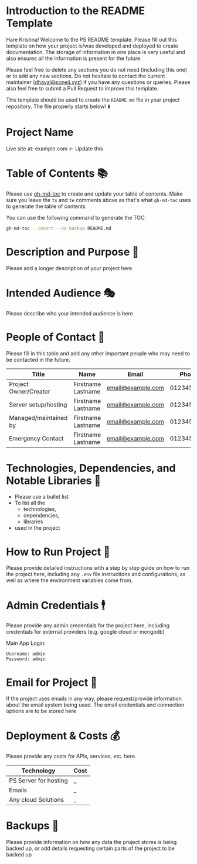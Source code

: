 # Introduction to the README Template

Hare Krishna! Welcome to the PS README template. Please fill out this template on how your project is/was developed and deployed to create documentation. The storage of information in one place is very useful and also ensures all the information is present for the future.

Please feel free to delete any sections you do not need (including this one) or to add any new sections. Do not hesitate to contact the current maintainer (<dhaval@soneji.xyz>) if you have any questions or queries. Please also feel free to submit a Pull Request to improve this template.

This template should be used to create the `README.md` file in your project repository. The file properly starts below! ⬇️

# Project Name

Live site at: example.com <- Update this

# Table of Contents 📚

<!--ts-->

<!--te-->

Please use [gh-md-toc](https://github.com/ekalinin/github-markdown-toc) to create and update your table of contents. Make sure you leave the `ts` and `te` comments above as that's what `gh-md-toc` uses to generate the table of contents

You can use the following command to generate the TOC:

```bash
gh-md-toc --insert --no-backup README.md
```

# Description and Purpose 📝

Please add a longer description of your project here.

# Intended Audience 🎭

Please describe who your intended audience is here

# People of Contact 👤

Please fill in this table and add any other important people who may need to be contacted in the future.

| Title                 | Name               | Email             | Phone      |
| --------------------- | ------------------ | ----------------- | ---------- |
| Project Owner/Creator | Firstname Lastname | email@example.com | 0123456789 |
| Server setup/hosting  | Firstname Lastname | email@example.com | 0123456789 |
| Managed/maintained by | Firstname Lastname | email@example.com | 0123456789 |
| Emergency Contact     | Firstname Lastname | email@example.com | 0123456789 |

# Technologies, Dependencies, and Notable Libraries 👾

- Please use a bullet list
- To list all the
  - technologies,
  - dependencies,
  - libraries
- used in the project

# How to Run Project 🏃

Please provide detailed instructions with a step by step guide on how to run the project here, including any `.env` file instructions and configurations, as well as where the environment variables come from.

# Admin Credentials 🕴

Please provide any admin credentials for the project here, including credentials for external providers (e.g. google cloud or mongodb)

Main App Login:

```
Username: admin
Password: admin
```

# Email for Project 📧

If the project uses emails in any way, please request/provide information about the email system being used. The email credentials and connection options are to be stored here

# Deployment & Costs 💰

Please provide any costs for APIs, services, etc. here.

| Technology            | Cost |
| --------------------- | ---- |
| PS Server for hosting | \_   |
| Emails                | \_   |
| Any cloud Solutions   | \_   |

# Backups 🧯

Please provide information on how any data the project stores is being backed up, or add details requesting certain parts of the project to be backed up
